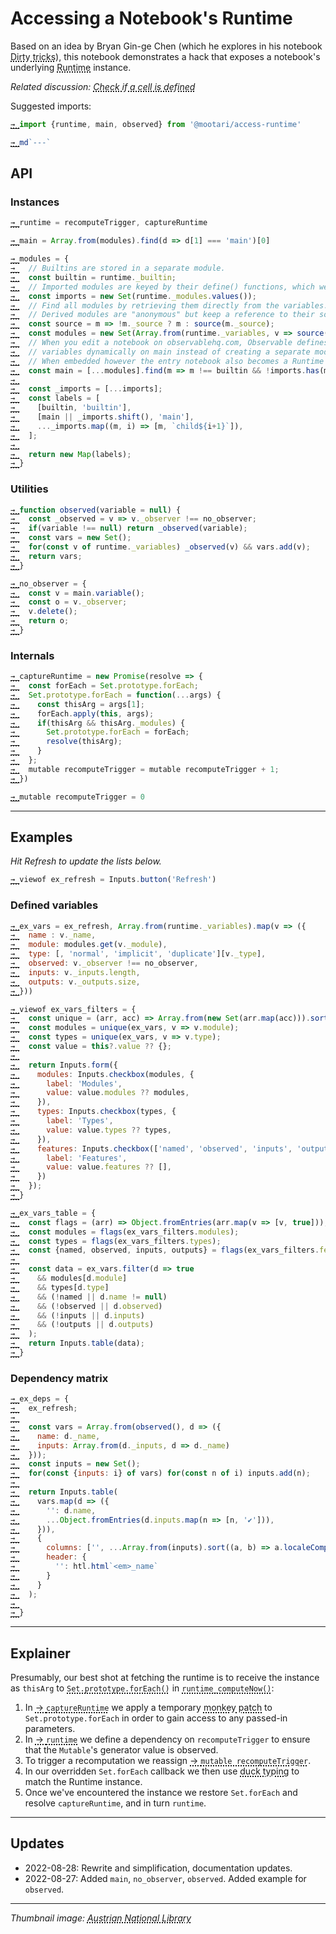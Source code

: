 # Accessing a Notebook's Runtime

Based on an idea by Bryan Gin-ge Chen (which he explores in his notebook [Dirty tricks](https://observablehq.com/d/4e5230c1d38f7c0f)), this notebook demonstrates a hack that exposes a notebook's underlying [Runtime](https://github.com/observablehq/runtime) instance.

*Related discussion: [Check if a cell is defined](https://talk.observablehq.com/t/check-if-a-cell-is-defined/4351/3)*

Suggested imports:
~~~js
import {runtime, main, observed} from '@mootari/access-runtime'
~~~
  


<style>
  a[href^="#"]:before {
    content: "→ ";
  }
  a[href], a[href]:hover {
    text-decoration: underline dotted 2px;
    text-underline-offset: 2px;
  }
  a[href]:hover {
    text-decoration: underline solid 2px;
  }
  a[href]:visited {
    color: inherit;
  }
  p > code, li > code {
    color: var(--syntax-keyword)
  }
</style>

```js
md`---`
```

## API

### Instances

```js
runtime = recomputeTrigger, captureRuntime
```

```js
main = Array.from(modules).find(d => d[1] === 'main')[0]
```

```js
modules = {
  // Builtins are stored in a separate module.
  const builtin = runtime._builtin;
  // Imported modules are keyed by their define() functions, which we don't need here.
  const imports = new Set(runtime._modules.values());
  // Find all modules by retrieving them directly from the variables.
  // Derived modules are "anonymous" but keep a reference to their source module.
  const source = m => !m._source ? m : source(m._source);
  const modules = new Set(Array.from(runtime._variables, v => source(v._module)));
  // When you edit a notebook on observablehq.com, Observable defines the
  // variables dynamically on main instead of creating a separate module.
  // When embedded however the entry notebook also becomes a Runtime module.
  const main = [...modules].find(m => m !== builtin && !imports.has(m));
  
  const _imports = [...imports];
  const labels = [
    [builtin, 'builtin'],
    [main || _imports.shift(), 'main'],
    ..._imports.map((m, i) => [m, `child${i+1}`]),
  ];
  
  return new Map(labels);
}
```

### Utilities

```js
function observed(variable = null) {
  const _observed = v => v._observer !== no_observer;
  if(variable !== null) return _observed(variable);
  const vars = new Set();
  for(const v of runtime._variables) _observed(v) && vars.add(v);
  return vars;
}
```

```js
no_observer = {
  const v = main.variable();
  const o = v._observer;
  v.delete();
  return o;
}
```

### Internals

```js
captureRuntime = new Promise(resolve => {
  const forEach = Set.prototype.forEach;
  Set.prototype.forEach = function(...args) {
    const thisArg = args[1];
    forEach.apply(this, args);
    if(thisArg && thisArg._modules) {
      Set.prototype.forEach = forEach;
      resolve(thisArg);
    }
  };
  mutable recomputeTrigger = mutable recomputeTrigger + 1;
})
```

```js
mutable recomputeTrigger = 0
```

---
## Examples

*Hit Refresh to update the lists below.*

```js
viewof ex_refresh = Inputs.button('Refresh')
```

### Defined variables

```js
ex_vars = ex_refresh, Array.from(runtime._variables).map(v => ({
  name : v._name,
  module: modules.get(v._module),
  type: [, 'normal', 'implicit', 'duplicate'][v._type],
  observed: v._observer !== no_observer,
  inputs: v._inputs.length,
  outputs: v._outputs.size,
}))
```

```js
viewof ex_vars_filters = {
  const unique = (arr, acc) => Array.from(new Set(arr.map(acc))).sort((a, b) => a?.localCompare?.(b));
  const modules = unique(ex_vars, v => v.module);
  const types = unique(ex_vars, v => v.type);
  const value = this?.value ?? {};
  
  return Inputs.form({
    modules: Inputs.checkbox(modules, {
      label: 'Modules',
      value: value.modules ?? modules,
    }),
    types: Inputs.checkbox(types, {
      label: 'Types',
      value: value.types ?? types,
    }),
    features: Inputs.checkbox(['named', 'observed', 'inputs', 'outputs'], {
      label: 'Features',
      value: value.features ?? [],
    })
  });
}
```

```js
ex_vars_table = {
  const flags = (arr) => Object.fromEntries(arr.map(v => [v, true]));
  const modules = flags(ex_vars_filters.modules);
  const types = flags(ex_vars_filters.types);
  const {named, observed, inputs, outputs} = flags(ex_vars_filters.features);

  const data = ex_vars.filter(d => true
    && modules[d.module]
    && types[d.type]
    && (!named || d.name != null)
    && (!observed || d.observed)
    && (!inputs || d.inputs)
    && (!outputs || d.outputs)
  );
  return Inputs.table(data);
}
```

### Dependency matrix

```js
ex_deps = {
  ex_refresh;
  
  const vars = Array.from(observed(), d => ({
    name: d._name,
    inputs: Array.from(d._inputs, d => d._name)
  }));
  const inputs = new Set();
  for(const {inputs: i} of vars) for(const n of i) inputs.add(n);

  return Inputs.table(
    vars.map(d => ({
      '': d.name,
      ...Object.fromEntries(d.inputs.map(n => [n, '✔️'])),
    })),
    {
      columns: ['', ...Array.from(inputs).sort((a, b) => a.localeCompare(b))],
      header: {
        '': htl.html`<em>_name`
      }
    }
  );
  
}
```

---
## Explainer

Presumably, our best shot at fetching the runtime is to receive the instance as `thisArg` to [`Set.prototype.forEach()`](https://developer.mozilla.org/en-US/docs/Web/JavaScript/Reference/Global_Objects/Set/forEach) in [`runtime_computeNow()`](https://github.com/observablehq/runtime/blob/v4.23.0/src/runtime.js#L110-L119):

1. In [`captureRuntime`](#captureRuntime) we apply a temporary [monkey patch](https://en.wikipedia.org/wiki/Monkey_patch) to `Set.prototype.forEach` in order to gain access to any passed-in parameters.
2. In [`runtime`](#runtime) we define a dependency on `recomputeTrigger` to ensure that the `Mutable`'s generator value is observed.
3. To trigger a recomputation we reassign [`mutable recomputeTrigger`](#recomputeTrigger).
4. In our overridden `Set.forEach` callback we then use [duck typing](https://en.wikipedia.org/wiki/Duck_typing) to match the Runtime instance.
5. Once we've encountered the instance we restore `Set.forEach` and resolve `captureRuntime`, and in turn `runtime`.




---
## Updates

- 2022-08-28: Rewrite and simplification, documentation updates.
- 2022-08-27: Added `main`, `no_observer`, `observed`. Added example for `observed`.

---
*Thumbnail image: [Austrian National Library](https://unsplash.com/photos/ciMJn3mD5u8)*

